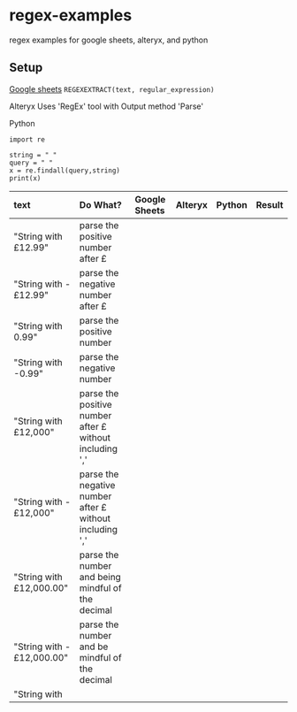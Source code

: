 # regex-examples
 regex examples for google sheets, alteryx, and python

## Setup

[Google sheets](https://support.google.com/docs/answer/3098244?hl=en)
`REGEXEXTRACT(text, regular_expression)`

Alteryx
Uses 'RegEx' tool with Output method 'Parse'

Python

```
import re

string = " "
query = " "
x = re.findall(query,string)
print(x)

```

| text | Do What? | Google Sheets | Alteryx | Python | Result |
| :-- | :-- | :-- | :-- | :-- | :--|
| "String with £12.99" | parse the positive number after £
| "String with -£12.99" | parse the negative number after £
| "String with 0.99" |  parse the positive number
| "String with -0.99" | parse the negative number
| "String with £12,000" | parse the positive number after £ without including ','
| "String with -£12,000" | parse the negative number after £ without including ','
| "String with £12,000.00" | parse the number and being mindful of the decimal
| "String with -£12,000.00" | parse the number and be mindful of the decimal
| "String with  |